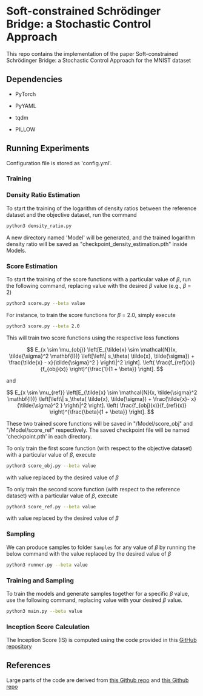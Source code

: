 # Soft-constrained Schr&ouml;dinger Bridge: a Stochastic Control Approach

This repo contains the implementation  of the paper Soft-constrained Schr&ouml;dinger Bridge: a Stochastic Control Approach for the MNIST dataset

## Dependencies

* PyTorch

* PyYAML

* tqdm

* PILLOW

## Running Experiments

Configuration file is stored as 'config.yml'.

### Training
### Density Ratio Estimation

To  start the training of the logarithm of density ratios between the reference dataset and the objective dataset, run the command

```bash
python3 density_ratio.py
```
A new directory named 'Model' will be generated, and the trained logarithm density ratio will be saved as "checkpoint\_density\_estimation.pth" inside Models.

### Score Estimation

To start the training of the score functions with a particular value of $\beta$, run the following command, replacing value with the desired $\beta$ value (e.g., $\beta$ = 2)  

```bash
python3 score.py --beta value
```

For instance, to train the score functions for $\beta$ = 2.0, simply execute

```bash
python3 score.py --beta 2.0
```

This will train two score functions using the respective loss functions

$$
    E_{x \sim  \mu_{obj}} \left[E_{\tilde{x} \sim \mathcal{N}(x, \tilde{\sigma}^2 \mathbf{I})} 
    \left[\left\| s_\theta( \tilde{x}, \tilde{\sigma}) + \frac{\tilde{x} - x}{\tilde{\sigma}^2 } \right\|^2  \right].  \left( \frac{f_{ref}(x)}{f_{obj}(x)} \right)^{\frac{1}{1 + \beta}}  \right]. 
$$

and 

$$
    E_{x \sim  \mu_{ref}} \left[E_{\tilde{x} \sim \mathcal{N}(x, \tilde{\sigma}^2 \mathbf{I})} 
    \left[\left\| s_\theta( \tilde{x}, \tilde{\sigma}) + \frac{\tilde{x}- x}{\tilde{\sigma}^2 } \right\|^2  \right].  \left( \frac{f_{obj}(x)}{f_{ref}(x)} \right)^{\frac{\beta}{1 + \beta}}  \right]. 
$$

These two trained score functions will be saved in "/Model/score_obj" and "/Model/score_ref" respectively. The saved checkpoint file will be named 'checkpoint.pth' in each directory. 

To only train the first score function (with respect to the objective dataset) with a particular value of $\beta$, execute

```bash
python3 score_obj.py --beta value
```
with value replaced by the desired value of $\beta$

To only train the second score function (with respect to the reference dataset) with a particular value of $\beta$, execute

```bash
python3 score_ref.py --beta value
```
with value replaced by the desired value of $\beta$




### Sampling

We can produce samples to folder `Samples`  for any value of $\beta$ by running the below command with the value replaced by the desired value of $\beta$ 

```bash
python3 runner.py --beta value
```

### Training and Sampling

To train the models and generate samples together for a specific $\beta$ value, use the following command, replacing value with your desired $\beta$ value.

```bash
python3 main.py --beta value
```
### Inception Score Calculation

The Inception Score (IS) is computed using the code provided in this [GitHub repository](https://github.com/sundyCoder/IS_MS_SS)

## References

Large parts of the code are derived from [this Github repo](https://github.com/ermongroup/ncsn)  and [this Github repo](https://github.com/YangLabHKUST/DGLSB)



